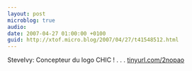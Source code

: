 ```yaml
---
layout: post
microblog: true
audio: 
date: 2007-04-27 01:00:00 +0100
guid: http://xtof.micro.blog/2007/04/27/t41548512.html
---
```

SteveIvy: Concepteur du logo CHIC !      . . . [tinyurl.com/2nopao](http://tinyurl.com/2nopao)
